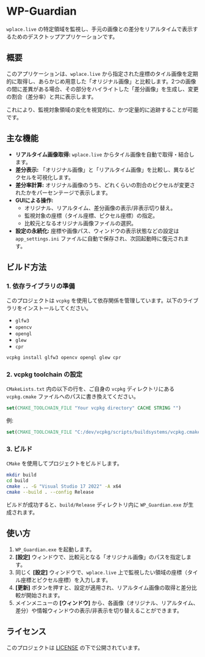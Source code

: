 # WP-Guardian

`wplace.live` の特定領域を監視し、手元の画像との差分をリアルタイムで表示するためのデスクトップアプリケーションです。

## 概要

このアプリケーションは、`wplace.live` から指定された座標のタイル画像を定期的に取得し、あらかじめ用意した「オリジナル画像」と比較します。2つの画像の間に差異がある場合、その部分をハイライトした「差分画像」を生成し、変更の割合（差分率）と共に表示します。

これにより、監視対象領域の変化を視覚的に、かつ定量的に追跡することが可能です。

## 主な機能

*   **リアルタイム画像取得:** `wplace.live` からタイル画像を自動で取得・結合します。
*   **差分表示:** 「オリジナル画像」と「リアルタイム画像」を比較し、異なるピクセルを可視化します。
*   **差分率計算:** オリジナル画像のうち、どれくらいの割合のピクセルが変更されたかをパーセンテージで表示します。
*   **GUIによる操作:**
    *   オリジナル、リアルタイム、差分画像の表示/非表示切り替え。
    *   監視対象の座標（タイル座標、ピクセル座標）の指定。
    *   比較元となるオリジナル画像ファイルの選択。
*   **設定の永続化:** 座標や画像パス、ウィンドウの表示状態などの設定は `app_settings.ini` ファイルに自動で保存され、次回起動時に復元されます。

## ビルド方法

### 1. 依存ライブラリの準備

このプロジェクトは `vcpkg` を使用して依存関係を管理しています。以下のライブラリをインストールしてください。

*   `glfw3`
*   `opencv`
*   `opengl`
*   `glew`
*   `cpr`

```bash
vcpkg install glfw3 opencv opengl glew cpr
```

### 2. vcpkg toolchain の設定

`CMakeLists.txt` 内の以下の行を、ご自身の `vcpkg` ディレクトリにある `vcpkg.cmake` ファイルへのパスに書き換えてください。

```cmake
set(CMAKE_TOOLCHAIN_FILE "Your vcpkg directory" CACHE STRING "")
```

例:
```cmake
set(CMAKE_TOOLCHAIN_FILE "C:/dev/vcpkg/scripts/buildsystems/vcpkg.cmake" CACHE STRING "")
```

### 3. ビルド

`CMake` を使用してプロジェクトをビルドします。

```bash
mkdir build
cd build
cmake .. -G "Visual Studio 17 2022" -A x64
cmake --build . --config Release
```

ビルドが成功すると、`build/Release` ディレクトリ内に `WP_Guardian.exe` が生成されます。

## 使い方

1.  `WP_Guardian.exe` を起動します。
2.  **[設定]** ウィンドウで、比較元となる「オリジナル画像」のパスを指定します。
3.  同じく **[設定]** ウィンドウで、`wplace.live` 上で監視したい領域の座標（タイル座標とピクセル座標）を入力します。
4.  **[更新]** ボタンを押すと、設定が適用され、リアルタイム画像の取得と差分比較が開始されます。
5.  メインメニューの **[ウィンドウ]** から、各画像（オリジナル、リアルタイム、差分）や情報ウィンドウの表示/非表示を切り替えることができます。

## ライセンス

このプロジェクトは [LICENSE](LICENSE) の下で公開されています。
